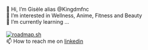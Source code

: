 👋 Hi, I’m Gisèle alias @Kingdmfnc
<br>👀 I’m interested in Wellness, Anime, Fitness and Beauty
<br>🌱 I’m currently learning ...
<br>
<br><a href="https://roadmap.sh"><img src="https://api.roadmap.sh/v1-badge/wide/65232475a116eb2c90a1dee1?variant=dark" alt="roadmap.sh"/></a>
<br>📫 How to reach me on <a href="https://www.linkedin.com/in/giselemetouck/">linkedin </a>


<!---
Kingdmfncr/Kingdmfncr is a ✨ special ✨ repository because its `README.md` (this file) appears on your GitHub profile.
You can click the Preview link to take a look at your changes.
--->
